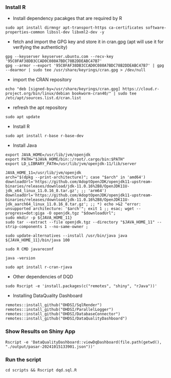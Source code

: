 ### Install R 
- Install dependency pacakges that are required by R
```
sudo apt install dirmngr apt-transport-https ca-certificates software-properties-common libssl-dev libxml2-dev -y
```
- fetch and import the GPG key and store it in cran.gpg (apt will use it for verifying the authenticity)
```
gpg --keyserver keyserver.ubuntu.com --recv-key '95C0FAF38DB3CCAD0C080A7BDC78B2DDEABC47B7'
gpg --armor --export '95C0FAF38DB3CCAD0C080A7BDC78B2DDEABC47B7' | gpg --dearmor | sudo tee /usr/share/keyrings/cran.gpg > /dev/null
```
- import the CRAN repository
```
echo "deb [signed-by=/usr/share/keyrings/cran.gpg] https://cloud.r-project.org/bin/linux/debian bookworm-cran40/" | sudo tee /etc/apt/sources.list.d/cran.list
```
- refresh the apt repository
```
sudo apt update
```
- Install R
```
sudo apt install r-base r-base-dev
```
- Install Java
```
export JAVA_HOME=/usr/lib/jvm/openjdk
export PATH="$JAVA_HOME/bin::/root/.cargo/bin:$PATH"
export LD_LIBRARY_PATH=/usr/lib/jvm/openjdk-11/lib/server

JAVA_HOME_11=/usr/lib/jvm/openjdk
arch="$(dpkg --print-architecture)"; case "$arch" in 'amd64') downloadUrl='https://github.com/AdoptOpenJDK/openjdk11-upstream-binaries/releases/download/jdk-11.0.16%2B8/OpenJDK11U-jdk_x64_linux_11.0.16_8.tar.gz'; ;; 'arm64') downloadUrl='https://github.com/AdoptOpenJDK/openjdk11-upstream-binaries/releases/download/jdk-11.0.16%2B8/OpenJDK11U-jdk_aarch64_linux_11.0.16_8.tar.gz'; ;; *) echo >&2 "error: unsupported architecture: '$arch'"; exit 1 ;; esac; wget --progress=dot:giga -O openjdk.tgz "$downloadUrl"; 
sudo mkdir -p ${JAVA_HOME_11} 
sudo tar --extract --file openjdk.tgz --directory "$JAVA_HOME_11" --strip-components 1 --no-same-owner ;

sudo update-alternatives --install /usr/bin/java java ${JAVA_HOME_11}/bin/java 100

sudo R CMD javareconf

java -version

sudo apt install r-cran-rjava
```

- Other dependencies of DQD
```
sudo Rscript -e 'install.packages(c("remotes", "shiny", "rJava"))'
```

- Installing DataQuality Dashboard
```
remotes::install_github("OHDSI/SqlRender")
remotes::install_github("OHDSI/ParallelLogger")
remotes::install_github("OHDSI/DatabaseConnector")
remotes::install_github("OHDSI/DataQualityDashboard")
```
### Show Results on Shiny App

```
Rscript -e 'DataQualityDashboard::viewDqDashboard(file.path(getwd(), "./output/pasar-20241015133901.json"))'
```

### Run the script
```
cd scripts && Rscript dqd.sql.R
```